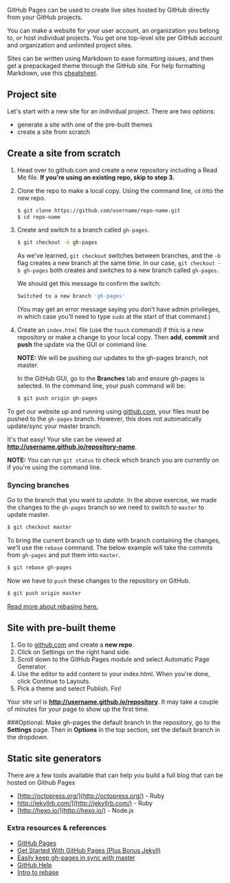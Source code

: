 GitHub Pages can be used to create live sites hosted by GitHub directly from your GitHub projects.

You can make a website for your user account, an organization you belong to, or host individual projects. You get one top-level site per GitHub account and organization and unlimited project sites.

Sites can be written using Markdown to ease formatting issues, and then get a prepackaged theme through the GitHub site. For help formatting Markdown, use this [cheatsheet](https://github.com/adam-p/markdown-here/wiki/Markdown-Cheatsheet).

## Project site
Let's start with a new site for an individual project. There are two options:

* generate a site with one of the pre-built themes
* create a site from scratch

## Create a site from scratch

1. Head over to github.com and create a new repository including a Read Me file. **If you're using an existing repo, skip to step 3.**

1. Clone the repo to make a local copy. Using the command line, `cd` into the new repo. 

	```bash
	$ git clone https://github.com/username/repo-name.git
	$ cd repo-name
	```

1. Create and switch to a branch called `gh-pages`.

	```bash
	$ git checkout -b gh-pages
	```

	As we've learned, `git checkout` switches between branches, and the `-b` flag creates a new branch at the same time. In our case, `git checkout -b gh-pages` both creates and switches to a new branch called `gh-pages`.

	We should get this message to confirm the switch:

	```bash
	Switched to a new branch 'gh-pages'
	```

	(You may get an error message saying you don’t have admin privileges, in which case you’ll need to type `sudo` at the start of that command.)

1. Create an `index.html` file (use the `touch` command) if this is a new repository or make a change to your local copy. Then **add**, **commit** and **push** the update via the GUI or command line.

	**NOTE:** We will be pushing our updates to the gh-pages branch, not master.

	In the GitHub GUI, go to the **Branches** tab and ensure gh-pages is selected. In the command line, your push command will be:

	```bash
	$ git push origin gh-pages
	```

To get our website up and running using [github.com](http://github.com), your files must be pushed to the `gh-pages` branch. However, this does not automatically update/sync your master branch.

It's that easy! Your site can be viewed at **http://username.github.io/repository-name**.

**NOTE:** You can run `git status` to check which branch you are currently on if you're using the command line.

### Syncing branches

Go to the branch that you want to *update*. In the above exercise, we made the changes to the `gh-pages` branch so we need to switch to `master` to update master.

```bash
$ git checkout master
```

To bring the current branch up to date with branch containing the changes, we'll use the `rebase` command. The below example will take the commits from `gh-pages` and put them into `master`.

```bash
$ git rebase gh-pages
```

Now we have to `push` these changes to the repository on GitHub.

```bash
$ git push origin master
```
		
[Read more about rebasing here.](http://gitready.com/intermediate/2009/01/31/intro-to-rebase.html)

## Site with pre-built theme
1. Go to [github.com](http://github.com) and create a **new repo**.
2. Click on Settings on the right hand side.
3. Scroll down to the GitHub Pages module and select Automatic Page Generator.
4. Use the editor to add content to your index.html. When you're done, click Continue to Layouts.
5. Pick a theme and select Publish. Fin!

Your site url is **http://username.github.io/repository**. It may take a couple of minutes for your page to show up the first time.

###Optional: Make gh-pages the default branch
In the repository, go to the **Settings** page. Then in **Options** in the top section, set the default branch in the dropdown.

## Static site generators
There are a few tools available that can help you build a full blog that can be hosted on Github Pages

* [http://octopress.org/](http://octopress.org/) - Ruby
* http://jekyllrb.com/](http://jekyllrb.com/) - Ruby
* [http://hexo.io/](http://hexo.io/) - Node.js


### Extra resources & references

* [GitHub Pages](https://pages.github.com/)  
* [Get Started With GitHub Pages (Plus Bonus Jekyll)](http://24ways.org/2013/get-started-with-github-pages/)
* [Easily keep gh-pages in sync with master](http://lea.verou.me/2011/10/easily-keep-gh-pages-in-sync-with-master/)
* [GitHub Help](https://help.github.com/)
* [Intro to rebase](http://gitready.com/intermediate/2009/01/31/intro-to-rebase.html)
